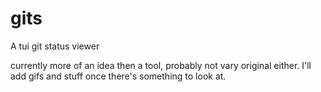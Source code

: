 # gits
A tui git status viewer

currently more of an idea then a tool, probably not vary original either.
I'll add gifs and stuff once there's something to look at.
